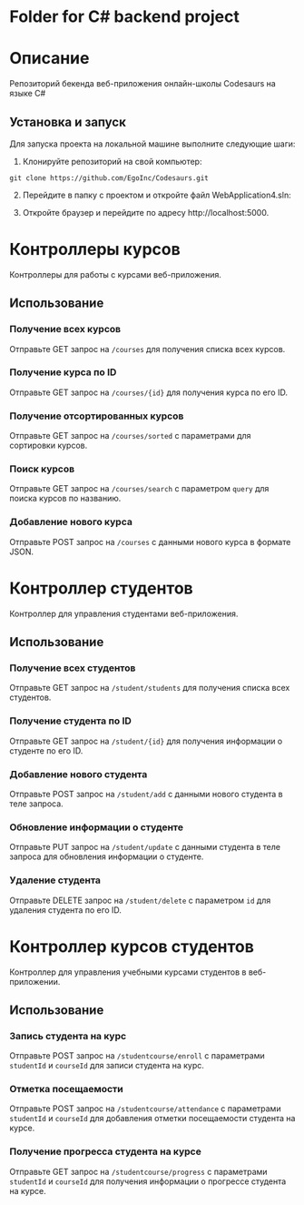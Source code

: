 # Folder for C# backend project 

# Описание

Репозиторий бекенда веб-приложения онлайн-школы Codesaurs на языке C#

## Установка и запуск

Для запуска проекта на локальной машине выполните следующие шаги:

1. Клонируйте репозиторий на свой компьютер:

```
git clone https://github.com/EgoInc/Codesaurs.git
```

2. Перейдите в папку с проектом и откройте файл WebApplication4.sln:


3. Откройте браузер и перейдите по адресу http://localhost:5000.

# Контроллеры курсов

Контроллеры для работы с курсами веб-приложения.



## Использование

### Получение всех курсов

Отправьте GET запрос на `/courses` для получения списка всех курсов.

### Получение курса по ID

Отправьте GET запрос на `/courses/{id}` для получения курса по его ID.

### Получение отсортированных курсов

Отправьте GET запрос на `/courses/sorted` с параметрами для сортировки курсов.

### Поиск курсов

Отправьте GET запрос на `/courses/search` с параметром `query` для поиска курсов по названию.

### Добавление нового курса

Отправьте POST запрос на `/courses` с данными нового курса в формате JSON.

# Контроллер студентов

Контроллер для управления студентами веб-приложения.

## Использование

### Получение всех студентов

Отправьте GET запрос на `/student/students` для получения списка всех студентов.

### Получение студента по ID

Отправьте GET запрос на `/student/{id}` для получения информации о студенте по его ID.

### Добавление нового студента

Отправьте POST запрос на `/student/add` с данными нового студента в теле запроса.

### Обновление информации о студенте

Отправьте PUT запрос на `/student/update` с данными студента в теле запроса для обновления информации о студенте.

### Удаление студента

Отправьте DELETE запрос на `/student/delete` с параметром `id` для удаления студента по его ID.

# Контроллер курсов студентов

Контроллер для управления учебными курсами студентов в веб-приложении.

## Использование

### Запись студента на курс

Отправьте POST запрос на `/studentcourse/enroll` с параметрами `studentId` и `courseId` для записи студента на курс.

### Отметка посещаемости

Отправьте POST запрос на `/studentcourse/attendance` с параметрами `studentId` и `courseId` для добавления отметки посещаемости студента на курсе.

### Получение прогресса студента на курсе

Отправьте GET запрос на `/studentcourse/progress` с параметрами `studentId` и `courseId` для получения информации о прогрессе студента на курсе.
